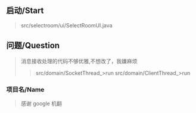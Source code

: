 ## 启动/Start

> src/selectroom/ui/SelectRoomUI.java

## 问题/Question

> 消息接收处理的代码不够优雅,不想改了，我嫌麻烦
>> src/domain/SocketThread_>run
>> src/domain/ClientThread_>run
### 项目名/Name

> 感谢 google 机翻
